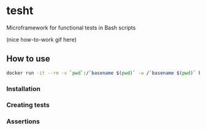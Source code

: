 # tesht

Microframework for functional tests in Bash scripts

(nice how-to-work gif here)

## How to use

```bash
docker run -it --rm -v `pwd`:/`basename $(pwd)` -w /`basename $(pwd)` bash:3 ./tesht.sh "examples/*.tsh"
```

### Installation

### Creating tests

### Assertions
